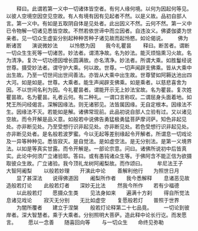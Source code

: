 <!-- { "loadSidebar": true } -->
　　释曰。此谓若第一义中一切诸体皆空者。有何人缘何境。以何为因起何等见。以彼人空境空因空见空故。有人有境有因有见起者不然。以是义故。品初自部人言。第一义中。有如是五取阴自体是见处者。此出因义不然。云何不然。第一义中已令物解一切诸见悉皆空故。不然若依世谛中而立因者。自违汝义。佛婆伽婆为世亲者。见一切众生虚妄分别起种种苦种子诸见故而起怜愍。如论偈说。
　　佛为断诸苦　　演说微妙法
　　以怜愍为因　　我今礼瞿昙
　　释曰。断苦者。谓断一切众生生死等一切诸苦。妙法者。谓清净故。名为妙法。能灭烦恼熏习火故。名为清净。复次一切功德因增长圆满故。亦名清净。妙法者。所谓大乘。如胜鬘经说世尊。摄受妙法者。谓守护大乘。何以故。世尊。一切声闻辟支佛乘。皆从大乘中出生故。乃至一切世间出世间善法。亦皆从大乘中出生故。世尊譬如阿耨达池出四大河。如是如是。世尊。大乘者。能生声闻辟支佛乘。如是乘者。以慈悲喜舍为因。不以世间名利为因。今礼瞿昙者。谓能开示无上妙法宝故。名为瞿昙。复次姓瞿昙故。名为瞿昙。礼者云何。有二种礼。一谓口言称叹。二谓屈身头面着地。如梵王所问经偈言。深解因缘法。则无诸邪见。法皆属因缘。无自定根本。因缘法不生。因缘法不灭。若能如是解。诸佛常现前。此品初说自部人立验有过。又以诸见空故。而令开解是品义意。如般若中说佛告勇猛极勇猛菩萨摩诃萨。知色非起见处。亦非断见处。乃至受想行识非起见处。亦非断见处。若色受想行识非起见处。亦非断见处者。是名般若波罗蜜。今以无起等差别缘起令开解者。所谓息一切戏论及一异等种种见。悉皆寂灭。是自觉法。是如虚空法。是无分别法。是第一义境界法。以如是等真实甘露。而令开解是。一部论宗意。问曰。诸佛所说初中后皆真实。此论中何须广立诸验耶。答曰。或有愚钝诸众生等。于佛阿含不能正信为欲摄取彼众生故。广立诸验。我今顶礼龙树阿阇梨故。而作颂曰。
　　牟尼法王子　　大智阿阇梨
　　以般若妙理　　开演此中论
　　善解利他行　　为照世日月
　　显了甚深法　　说得佛道因
　　阇梨所作者　　我今悉解释
　　息诸恶见故　　造般若灯论
　　此般若灯者　　深妙无比法
　　然我今所作　　若有少福德
　　以此般若灯　　愿摄众生类
　　见法身如来　　遍满十方刹
　　得自所觉法　　息诸见戏论
　　寂灭无分别　　无比如虚空
　　复愿般若灯　　普照于世界
　　为闇所覆者　　建立于涅槃
　　般若灯论释第二十七品竟。
　　一切论到彼岸者。深大智慧者。乘于大乘者。分别照明大菩萨。造此释中论长行讫。而发愿言。
　　愿以一念善　　随喜回向等
　　与一切众生　　命终见弥勒


